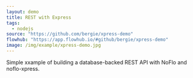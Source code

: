 ```yaml
---
layout: demo
title: REST with Express
tags:
  - nodejs
source: "https://github.com/bergie/xpress-demo"
flowhub: "https://app.flowhub.io/#github/bergie/xpress-demo"
image: /img/example/xpress-demo.jpg
---
```

Simple xxample of building a database-backed REST API with NoFlo and noflo-xpress.
